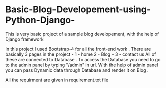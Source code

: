 # Basic-Blog-Developement-using-Python-Django-
This is very basic project of a sample blog developement, with the help of Django framework 

In this project I used Bootstrap-4 for all the front-end work . 
There are basically 3 pages in the project - 
   1 - home  2 - Blog  - 3 - contact us 
All of these are connected to Database . 
To access the Database you need to go to the admin panel by typing  "/admin" in url. 
With the help of admin panel you can pass Dynamic data through Database and render it on Blog . 

All the requirment are given in requirement.txt file 
